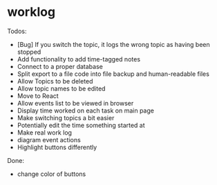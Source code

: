 # worklog

Todos:
- [Bug] If you switch the topic, it logs the wrong topic as having been stopped
- Add functionality to add time-tagged notes
- Connect to a proper database
- Split export to a file code into file backup and human-readable files
- Allow Topics to be deleted
- Allow topic names to be edited
- Move to React
- Allow events list to be viewed in browser
- Display time worked on each task on main page
- Make switching topics a bit easier
- Potentially edit the time something started at 
- Make real work log
- diagram event actions
- Highlight buttons differently


Done:
- change color of buttons
